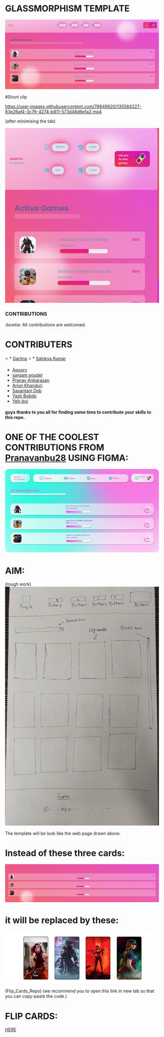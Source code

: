 # GLASSMORPHISM TEMPLATE

![](https://github.com/AADI-1331/glassmorphism-template/blob/file/static/images/ssupdate.png)

#Short clip


https://user-images.githubusercontent.com/78849620/135584227-83e26af4-3c76-4274-b811-573d46d6e1a2.mp4

(after minimising the tab)

![](https://github.com/AADI-1331/glassmorphism-template/blob/file/static/images/ssupdatesink.png)

### CONTRIBUTIONS ###
:bowtie:
All contributions are welcomed.

# CONTRIBUTERS
  :star: * [Garima](https://github.com/Garima-7)
  :star: * [Salokya Kumar](https://github.com/ksalokya)
  * [Apoorv](https://github.com/apoorvcodes)
  * [sargam poudel](https://github.com/sargam-poudel)
  * [Pranav Anbarasan](https://github.com/Pranavanbu28)
  * [Arjun Khanduri](https://github.com/arjun-khanduri)
  * [Sayantani Deb](https://github.com/SayantaniDeb)
  * [Yash Bobde](https://github.com/Yash-Bobde)
  * [Yeh-boi](https://github.com/Yeh-boi)

<h4>guys thanks to you all for finding some time to contribute your skills to this repo.</h4>

# ONE OF THE COOLEST CONTRIBUTIONS FROM  [Pranavanbu28](https://github.com/Pranavanbu28) USING FIGMA:

![](https://github.com/AADI-1331/glassmorphism-template/blob/file/wireframe/wireframe.png)











# AIM:

(rough work)
![](https://github.com/AADI-1331/glassmorphism-template/blob/file/static/images/rough_work.jpg)



The template will be look like the web page drawn above.

# Instead of these three cards:
![](https://github.com/AADI-1331/glassmorphism-template/blob/file/static/images/3.png)

# it will be replaced by these:

![](https://github.com/AADI-1331/glassmorphism-template/blob/file/static/images/mob.png)

(Flip_Cards_Repo)
(we recommend you to open this link in new tab so that you can copy-paste the code.)

# FLIP CARDS:
[HERE](https://github.com/AADI-1331/Flip_Cards_Using_htm_and_css)


